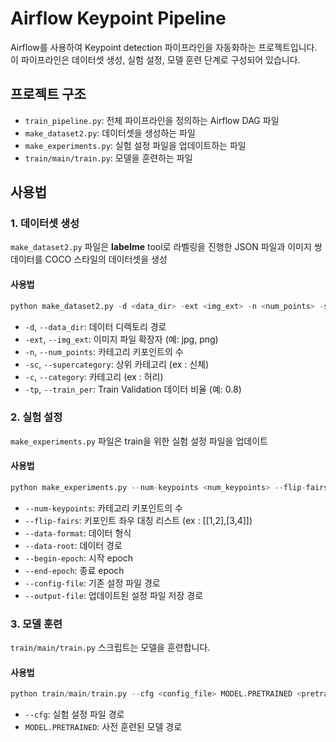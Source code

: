 # Airflow Keypoint Pipeline

Airflow를 사용하여 Keypoint detection 파이프라인을 자동화하는 프로젝트입니다. 이 파이프라인은 데이터셋 생성, 실험 설정, 모델 훈련 단계로 구성되어 있습니다.

## 프로젝트 구조

- `train_pipeline.py`: 전체 파이프라인을 정의하는 Airflow DAG 파일
- `make_dataset2.py`: 데이터셋을 생성하는 파일
- `make_experiments.py`: 실험 설정 파일을 업데이트하는 파일
- `train/main/train.py`: 모델을 훈련하는 파일


## 사용법

### 1. 데이터셋 생성

`make_dataset2.py` 파일은 **labelme** tool로 라벨링을 진행한 JSON 파일과 이미지 쌍 데이터를 COCO 스타일의 데이터셋을 생성

#### 사용법


```python
python make_dataset2.py -d <data_dir> -ext <img_ext> -n <num_points> -sc <supercategory> -c <category> -tp <train_per>
```


- `-d`, `--data_dir`: 데이터 디렉토리 경로
- `-ext`, `--img_ext`: 이미지 파일 확장자 (예: jpg, png)
- `-n`, `--num_points`: 카테고리 키포인트의 수
- `-sc`, `--supercategory`: 상위 카테고리 (ex : 신체)
- `-c`, `--category`: 카테고리 (ex : 허리)
- `-tp`, `--train_per`: Train Validation 데이터 비율 (예: 0.8)



### 2. 실험 설정

`make_experiments.py` 파일은 train을 위한 실험 설정 파일을 업데이트

#### 사용법

```python
python make_experiments.py --num-keypoints <num_keypoints> --flip-fairs <flip_fairs> --data-format <data_format> --data-root <data_root> --begin-epoch <begin_epoch> --end-epoch <end_epoch> --config-file <config_file> --output-file <output_file>
```

- `--num-keypoints`: 카테고리 키포인트의 수
- `--flip-fairs`: 키포인트 좌우 대칭 리스트 (ex : [[1,2],[3,4]])
- `--data-format`: 데이터 형식
- `--data-root`: 데이터 경로
- `--begin-epoch`: 시작 epoch
- `--end-epoch`: 종료 epoch
- `--config-file`: 기존 설정 파일 경로
- `--output-file`: 업데이트된 설정 파일 저장 경로

### 3. 모델 훈련

`train/main/train.py` 스크립트는 모델을 훈련합니다.

#### 사용법
```python
python train/main/train.py --cfg <config_file> MODEL.PRETRAINED <pretrained_model>
```

- `--cfg`: 실험 설정 파일 경로
- `MODEL.PRETRAINED`: 사전 훈련된 모델 경로

